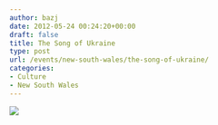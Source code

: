```yaml
---
author: bazj
date: 2012-05-24 00:24:20+00:00
draft: false
title: The Song of Ukraine
type: post
url: /events/new-south-wales/the-song-of-ukraine/
categories:
- Culture
- New South Wales
---
```


[![](http://www.ozeukes.com/wp-content/uploads/2012/05/SongUkraine.jpg)
](http://www.ozeukes.com/wp-content/uploads/2012/05/SongUkraine.jpg)

